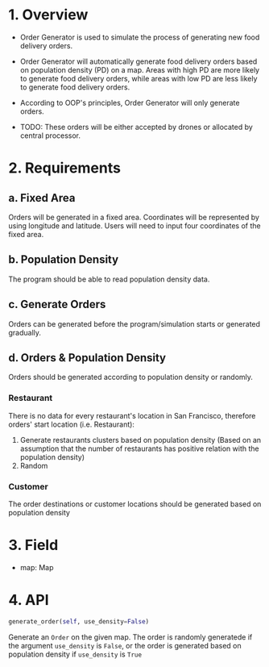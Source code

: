 # 1. Overview

- Order Generator is used to simulate the process of generating new food delivery orders.

- Order Generator will automatically generate food delivery orders based on population density (PD) on a map. Areas with high PD are more likely to generate food delivery orders, while areas with low PD are less likely to generate food delivery orders.

- According to OOP's principles, Order Generator will only generate orders. 

- TODO: These orders will be either accepted by drones or allocated by central processor.





# 2. Requirements

## a. Fixed Area

Orders will be generated in a fixed area. Coordinates will be represented by using longitude and latitude. Users will need to input four coordinates of the fixed area.


## b. Population Density

The program should be able to read population density data.


## c. Generate Orders

Orders can be generated before the program/simulation starts or generated gradually. 



## d. Orders & Population Density

Orders should be generated according to population density or randomly.

### Restaurant

There is no data for every restaurant's location in San Francisco, therefore orders' start location (i.e. Restaurant):
1. Generate restaurants clusters based on population density (Based on an assumption that the number of restaurants has 
   positive relation with the population density)
2. Random

### Customer

The order destinations or customer locations should be generated based on population density

# 3. Field

- map: Map

# 4. API

```python
generate_order(self, use_density=False)
```
Generate an `Order` on the given map. The order is randomly generatede if 
the argument `use_density` is `False`, or the order is generated based on 
population density if `use_density` is `True`
